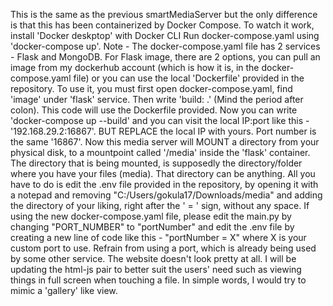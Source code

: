 This is the same as the previous smartMediaServer but the only difference is that this has been containerized by Docker Compose. 
To watch it work, install 'Docker deskptop' with Docker CLI
Run docker-compose.yaml using 'docker-compose up'.
Note - The docker-compose.yaml file has 2 services - Flask and MongoDB.
For Flask image, there are 2 options, you can pull an image from my dockerhub account (which is how it is, in the docker-compose.yaml file) or you can use the local 'Dockerfile' provided in the repository.
To use it, you must first open docker-compose.yaml, find 'image' under 'flask' service. Then write 'build: .' (Mind the period after colon). This code will use the Dockerfile provided.
Now you can write 'docker-compose up --build' and you can visit the local IP:port like this - '192.168.29.2:16867'. BUT REPLACE the local IP with yours. Port number is the same '16867'.
Now this media server will MOUNT a directory from your physical disk, to a mountpoint called '/media' inside the 'flask' container. 
The directory that is being mounted, is supposedly the directory/folder where you have your files (media). That directory can be anything. All you have to do is edit the .env file provided in the repository, by opening it with a notepad and removing "C:/Users/gokula17/Downloads/media" and adding the directory of your liking, right after the ' = ' sign, without any space. 
If using the new docker-compose.yaml file, please edit the main.py by changing "PORT_NUMBER" to "portNumber" and edit the .env file by creating a new line of code like this - "portNumber = X" where X is your custom port to use. Refrain from using a port, which is already being used by some other service.
The website doesn't look pretty at all. I will be updating the html-js pair to better suit the users' need such as viewing things in full screen when touching a file. In simple words, I would try to mimic a 'gallery' like view. 
